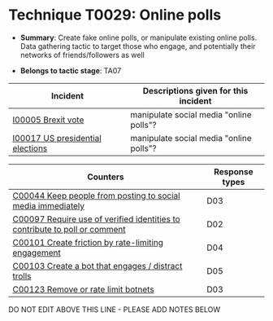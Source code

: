 # Technique T0029: Online polls

* **Summary**: Create fake online polls, or manipulate existing online polls. Data gathering tactic to target those who engage, and potentially their networks of friends/followers as well

* **Belongs to tactic stage**: TA07


| Incident | Descriptions given for this incident |
| -------- | -------------------- |
| [I00005 Brexit vote](../../generated_pages/incidents/I00005.md) | manipulate social media "online polls"?  |
| [I00017 US presidential elections](../../generated_pages/incidents/I00017.md) | manipulate social media "online polls"?  |



| Counters | Response types |
| -------- | -------------- |
| [C00044 Keep people from posting to social media immediately](../../generated_pages/counters/C00044.md) | D03 |
| [C00097 Require use of verified identities to contribute to poll or comment](../../generated_pages/counters/C00097.md) | D02 |
| [C00101 Create friction by rate-limiting engagement](../../generated_pages/counters/C00101.md) | D04 |
| [C00103 Create a bot that engages / distract trolls](../../generated_pages/counters/C00103.md) | D05 |
| [C00123 Remove or rate limit botnets](../../generated_pages/counters/C00123.md) | D03 |


DO NOT EDIT ABOVE THIS LINE - PLEASE ADD NOTES BELOW